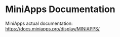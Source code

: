 # MiniApps Documentation

MiniApps actual documentation: https://docs.miniapps.pro/display/MINIAPPS/
